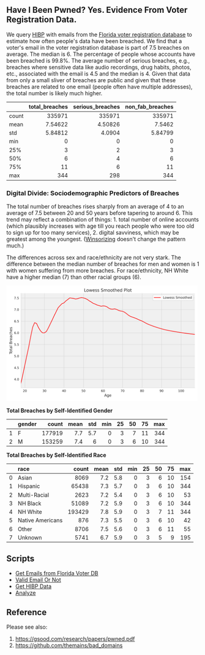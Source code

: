 ## Have I Been Pwned? Yes. Evidence From Voter Registration Data.

We query [HIBP](https://haveibeenpwned.com/) with emails from the [Florida voter registration database](https://dataverse.harvard.edu/dataset.xhtml?persistentId=doi:10.7910/DVN/UBIG3F) to estimate how often people's data have been breached. We find that a voter's email in the voter registration database is part of 7.5 breaches on average. The median is 6. The percentage of people whose accounts have been breached is  99.8%. The average number of serious breaches, e.g., breaches where sensitive data like audio recordings, drug habits, photos, etc., associated with the email is 4.5 and the median is 4. Given that data from only a small sliver of breaches are public and given that these breaches are related to one email (people often have multiple addresses), the total number is likely much higher.


|       |   total_breaches |   serious_breaches |   non_fab_breaches |
|:------|-----------------:|-------------------:|-------------------:|
| count |     335971       |       335971       |       335971       |
| mean  |          7.54622 |            4.50826 |            7.5462  |
| std   |          5.84812 |            4.0904  |            5.84799 |
| min   |          0       |            0       |            0       |
| 25%   |          3       |            2       |            3       |
| 50%   |          6       |            4       |            6       |
| 75%   |         11       |            6       |           11       |
| max   |        344       |          298       |          344       |


### Digital Divide: Sociodemographic Predictors of Breaches

The total number of breaches rises sharply from an average of 4 to an average of 7.5 between 20 and 50 years before tapering to around 6. This trend may reflect a combination of things: 1. total number of online accounts (which plausibly increases with age till you reach people who were too old to sign up for too many services), 2. digital savviness, which may be greatest among the youngest. ([Winsorizing](figs/age_winsorized_breaches.png) doesn't change the pattern much.)

The differences across sex and race/ethnicity are not very stark. The difference between the median number of breaches for men and women is 1 with women suffering from more breaches. For race/ethnicity, NH White have a higher median (7) than other racial groups (6).

<img src = "figs/age_breaches.png" width = 500px>


**Total Breaches by Self-Identified Gender**


|    | gender   |   count |   mean |   std |   min |   25 |   50 |   75 |   max |
|---:|:---------|--------:|-------:|------:|------:|-----:|-----:|-----:|------:|
|  1 | F        |  177919 |    7.7 |   5.7 |     0 |    3 |    7 |   11 |   344 |
|  2 | M        |  153259 |    7.4 |   6   |     0 |    3 |    6 |   10 |   344 |


**Total Breaches by Self-Identified Race**

|    | race        		|   count |   mean |   std |   min |   25 |   50 |   75 |   max |
|---:|:-----------------|--------:|-------:|------:|------:|-----:|-----:|-----:|------:|
|  0 | Asian            |    8069 |    7.2 |   5.8 |     0 |    3 |    6 |   10 |   154 |
|  1 | Hispanic         |   65438 |    7.3 |   5.7 |     0 |    3 |    6 |   10 |   344 |
|  2 | Multi-Racial     |    2623 |    7.2 |   5.4 |     0 |    3 |    6 |   10 |    53 |
|  3 | NH Black         |   51089 |    7.2 |   5.9 |     0 |    3 |    6 |   10 |   344 |
|  4 | NH White         |  193429 |    7.8 |   5.9 |     0 |    3 |    7 |   11 |   344 |
|  5 | Native Americans |     876 |    7.3 |   5.5 |     0 |    3 |    6 |   10 |    42 |
|  6 | Other            |    8706 |    7.5 |   5.6 |     0 |    3 |    6 |   11 |    55 |
|  7 | Unknown          |    5741 |    6.7 |   5.9 |     0 |    3 |    5 |    9 |   195 |


## Scripts

* [Get Emails from Florida Voter DB](notebooks/01_fl_dat.ipynb)
* [Valid Email Or Not](notebooks/01a_valid_email_or_not.ipynb)
* [Get HIBP Data](notebooks/02_get_fl_hibp.ipynb)
* [Analyze](notebooks/03_concat_fl_dat_analyze.ipynb)

## Reference

Please see also:

1. https://gsood.com/research/papers/pwned.pdf
2. https://github.com/themains/bad_domains


